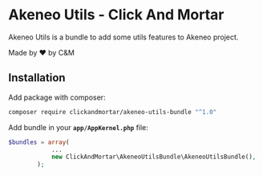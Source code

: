 # Akeneo Utils - Click And Mortar

Akeneo Utils is a bundle to add some utils features to Akeneo project.

Made by :heart: by C&M

## Installation

Add package with composer:
```bash
composer require clickandmortar/akeneo-utils-bundle "^1.0"
```

Add bundle in your **`app/AppKernel.php`** file:
```php
$bundles = array(
            ...
            new ClickAndMortar\AkeneoUtilsBundle\AkeneoUtilsBundle(),
        );
```
